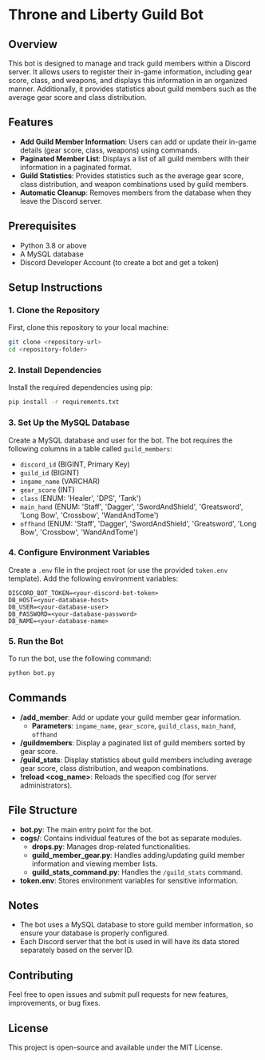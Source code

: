 # Throne and Liberty Guild Bot

## Overview
This bot is designed to manage and track guild members within a Discord server. It allows users to register their in-game information, including gear score, class, and weapons, and displays this information in an organized manner. Additionally, it provides statistics about guild members such as the average gear score and class distribution.

## Features
- **Add Guild Member Information**: Users can add or update their in-game details (gear score, class, weapons) using commands.
- **Paginated Member List**: Displays a list of all guild members with their information in a paginated format.
- **Guild Statistics**: Provides statistics such as the average gear score, class distribution, and weapon combinations used by guild members.
- **Automatic Cleanup**: Removes members from the database when they leave the Discord server.

## Prerequisites
- Python 3.8 or above
- A MySQL database
- Discord Developer Account (to create a bot and get a token)

## Setup Instructions

### 1. Clone the Repository
First, clone this repository to your local machine:
```sh
git clone <repository-url>
cd <repository-folder>
```

### 2. Install Dependencies
Install the required dependencies using pip:
```sh
pip install -r requirements.txt
```

### 3. Set Up the MySQL Database
Create a MySQL database and user for the bot. The bot requires the following columns in a table called `guild_members`:
- `discord_id` (BIGINT, Primary Key)
- `guild_id` (BIGINT)
- `ingame_name` (VARCHAR)
- `gear_score` (INT)
- `class` (ENUM: 'Healer', 'DPS', 'Tank')
- `main_hand` (ENUM: 'Staff', 'Dagger', 'SwordAndShield', 'Greatsword', 'Long Bow', 'Crossbow', 'WandAndTome')
- `offhand` (ENUM: 'Staff', 'Dagger', 'SwordAndShield', 'Greatsword', 'Long Bow', 'Crossbow', 'WandAndTome')

### 4. Configure Environment Variables
Create a `.env` file in the project root (or use the provided `token.env` template). Add the following environment variables:
```env
DISCORD_BOT_TOKEN=<your-discord-bot-token>
DB_HOST=<your-database-host>
DB_USER=<your-database-user>
DB_PASSWORD=<your-database-password>
DB_NAME=<your-database-name>
```

### 5. Run the Bot
To run the bot, use the following command:
```sh
python bot.py
```

## Commands
- **/add_member**: Add or update your guild member gear information.
  - **Parameters**: `ingame_name`, `gear_score`, `guild_class`, `main_hand`, `offhand`
- **/guildmembers**: Display a paginated list of guild members sorted by gear score.
- **/guild_stats**: Display statistics about guild members including average gear score, class distribution, and weapon combinations.
- **!reload <cog_name>**: Reloads the specified cog (for server administrators).

## File Structure
- **bot.py**: The main entry point for the bot.
- **cogs/**: Contains individual features of the bot as separate modules.
  - **drops.py**: Manages drop-related functionalities.
  - **guild_member_gear.py**: Handles adding/updating guild member information and viewing member lists.
  - **guild_stats_command.py**: Handles the `/guild_stats` command.
- **token.env**: Stores environment variables for sensitive information.

## Notes
- The bot uses a MySQL database to store guild member information, so ensure your database is properly configured.
- Each Discord server that the bot is used in will have its data stored separately based on the server ID.

## Contributing
Feel free to open issues and submit pull requests for new features, improvements, or bug fixes.

## License
This project is open-source and available under the MIT License.

